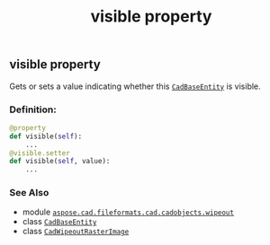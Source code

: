 ﻿---
title: visible property
second_title: Aspose.CAD for Python via .NET API References
description: 
type: docs
weight: 520
url: /python-net/aspose.cad.fileformats.cad.cadobjects.wipeout/cadwipeoutrasterimage/visible/
is_root: false
---

## visible property


Gets or sets a value indicating whether this [`CadBaseEntity`](/cad/python-net/aspose.cad.fileformats.cad.cadobjects/cadbaseentity) is visible.
### Definition:
```python
@property
def visible(self):
    ...
@visible.setter
def visible(self, value):
    ...
```

### See Also
* module [`aspose.cad.fileformats.cad.cadobjects.wipeout`](../../)
* class [`CadBaseEntity`](/cad/python-net/aspose.cad.fileformats.cad.cadobjects/cadbaseentity)
* class [`CadWipeoutRasterImage`](/cad/python-net/aspose.cad.fileformats.cad.cadobjects.wipeout/cadwipeoutrasterimage)
